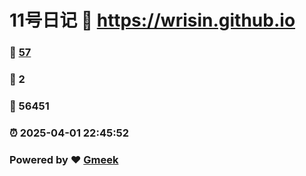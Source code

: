 # 11号日记 :link: https://wrisin.github.io 
### :page_facing_up: [57](https://wrisin.github.io/tag.html) 
### :speech_balloon: 2 
### :hibiscus: 56451 
### :alarm_clock: 2025-04-01 22:45:52 
### Powered by :heart: [Gmeek](https://github.com/Meekdai/Gmeek)
